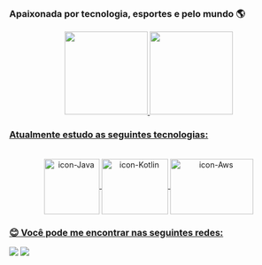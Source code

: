 ### Apaixonada por tecnologia, esportes e pelo mundo 🌎

<div align="center">
  <a href="https://github.com/MarianaDiniz-V">
  <img height="150em" src="https://github-readme-stats.vercel.app/api?username=MarianaDiniz-V&show_icons=true&theme=dracula&include_all_commits=true&count_private=true"/>
  <img height="150em" src="https://github-readme-stats.vercel.app/api/top-langs/?username=MarianaDiniz-V&layout=compact&langs_count=7&theme=dracula"/>
</div>
  
### Atualmente estudo as seguintes tecnologias: 
  <div align="center" style="display: inline_block" style="margin-top: -10px"><br>
    <img align="center" alt="icon-Java" height="100" width="100" src="https://cdn.worldvectorlogo.com/logos/java.svg">
    <img align="center" alt="icon-Kotlin" height="100" width="120" src="https://logowik.com/content/uploads/images/kotlin.jpg">
    <img align="center" alt="icon-Aws" height="100" width="150" src="https://a0.awsstatic.com/libra-css/images/logos/aws_logo_smile_1200x630.png">
  </div>
</div>
  
  
 ### 😊 Você pode me encontrar nas seguintes redes:
 
<div> 
  <a href = "mailto:marianadiniz.v@gmail.com"><img src="https://img.shields.io/badge/-Gmail-%23333?style=for-the-badge&logo=gmail&logoColor=white" target="_blank"></a>
  <a href="https://www.linkedin.com/in/mariana-dinizv/" target="_blank"><img src="https://img.shields.io/badge/-LinkedIn-%230077B5?style=for-the-badge&logo=linkedin&logoColor=white" target="_blank"></a>  
</div>
